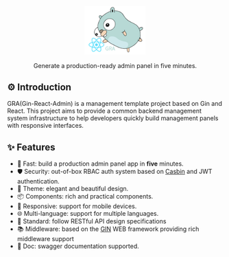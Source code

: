 <p align="center">
  <a href="https://github.com/blkcor/gin-react-admin">
    <img width="28%" alt="go-admin" src="./images/logo.png">
  </a>
</p>

<p align="center">
    Generate a production-ready admin panel in five minutes.
</p>

## ⚙️ Introduction

GRA(Gin-React-Admin) is a management template project based on Gin and React. This project aims to provide a common backend management system infrastructure to help developers quickly build management panels with responsive interfaces.

## ✨ Features

- 🚀 Fast: build a production admin panel app in **five** minutes.
- 🛡️ Security: out-of-box RBAC auth system based on [Casbin](https://github.com/casbin/casbin) and JWT authentication.
- 🎨 Theme: elegant and beautiful design.
- 📦 Components: rich and practical components.
- 📱 Responsive: support for mobile devices.
- 🌐 Multi-language: support for multiple languages.
- 🎯 Standard: follow RESTful API design specifications
- 📚 Middleware: based on the [GIN](https://github.com/gin-gonic/gin) WEB framework providing rich middleware support
- 📝 Doc: swagger documentation supported.
